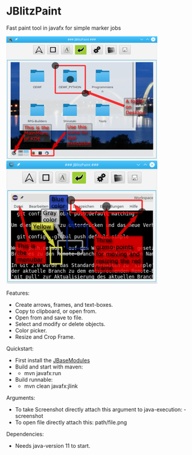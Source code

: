 # JBlitzPaint
Fast paint tool in javafx for simple marker jobs

![Screenshot](doc/Screenshot.png)
![Screenshot](doc/Screenshot2.png)

Features:
- Create arrows, frames, and text-boxes.
- Copy to clipboard, or open from.
- Open from and save to file.
- Select and modify or delete objects.
- Color picker.
- Resize and Crop Frame.

Quickstart:
- First install the [JBaseModules](https://github.com/Starcommander/JBaseModules)
- Build and start with maven:
- - mvn javafx:run
- Build runnable:
- - mvn clean javafx:jlink

Arguments:
- To take Screenshot directly attach this argument to java-execution: -screenshot
- To open file directly attach this: path/file.png

Dependencies:
- Needs java-version 11 to start.
